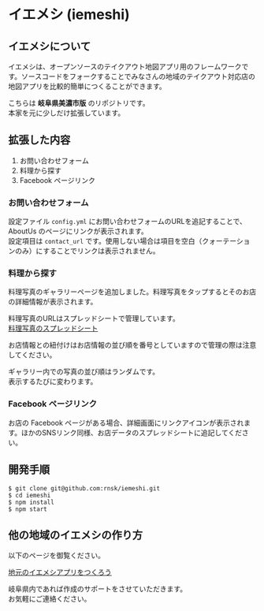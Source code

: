 # イエメシ (iemeshi)

## イエメシについて

イエメシは、オープンソースのテイクアウト地図アプリ用のフレームワークです。ソースコードをフォークすることでみなさんの地域のテイクアウト対応店の地図アプリを比較的簡単につくることができます。

こちらは **岐阜県美濃市版** のリポジトリです。  
本家を元に少しだけ拡張しています。

## 拡張した内容

1. お問い合わせフォーム
2. 料理から探す
3. Facebook ページリンク

### お問い合わせフォーム

設定ファイル `config.yml` にお問い合わせフォームのURLを追記することで、 AboutUs のページにリンクが表示されます。  
設定項目は `contact_url` です。使用しない場合は項目を空白（クォーテーションのみ）にすることでリンクは表示されません。

### 料理から探す

料理写真のギャラリーページを追加しました。料理写真をタップするとそのお店の詳細情報が表示されます。

料理写真のURLはスプレッドシートで管理しています。  
[料理写真のスプレッドシート](https://docs.google.com/spreadsheets/d/1RwNKmXiLfEuPAb7WqG15k79xWJtNDrHyA4fiNwHgSMg/edit#gid=956675641)

お店情報との紐付けはお店情報の並び順を番号としていますので管理の際は注意してください。

ギャラリー内での写真の並び順はランダムです。  
表示するたびに変わります。

### Facebook ページリンク

お店の Facebook ページがある場合、詳細画面にリンクアイコンが表示されます。ほかのSNSリンク同様、お店データのスプレッドシートに追記してください。

## 開発手順

```shell
$ git clone git@github.com:rnsk/iemeshi.git
$ cd iemeshi
$ npm install
$ npm start
```

## 他の地域のイエメシの作り方

以下のページを御覧ください。

[地元のイエメシアプリをつくろう](https://iemeshi.jp/develop.html)

岐阜県内であれば作成のサポートをさせていただきます。  
お気軽にご連絡ください。
